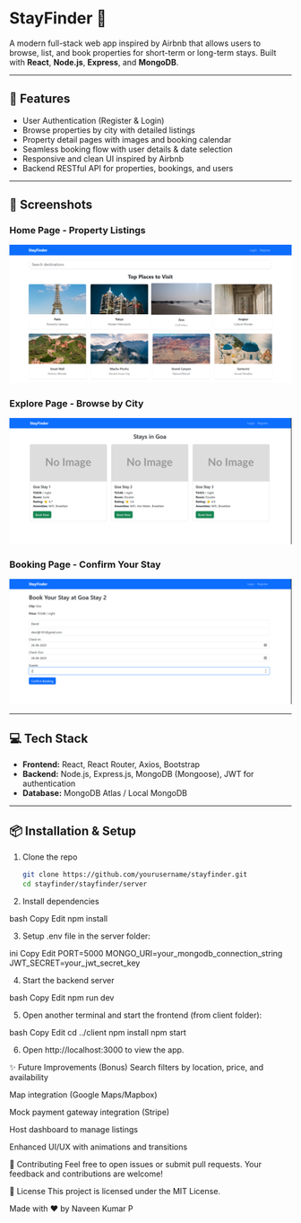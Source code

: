# StayFinder 🏡

A modern full-stack web app inspired by Airbnb that allows users to browse, list, and book properties for short-term or long-term stays. Built with **React**, **Node.js**, **Express**, and **MongoDB**.

---

## 🚀 Features

- User Authentication (Register & Login)
- Browse properties by city with detailed listings
- Property detail pages with images and booking calendar
- Seamless booking flow with user details & date selection
- Responsive and clean UI inspired by Airbnb
- Backend RESTful API for properties, bookings, and users

---

## 🎨 Screenshots

### Home Page - Property Listings  
![Home Page](./images/home.png)

### Explore Page - Browse by City  
![Explore Page](./images/explore.png)

### Booking Page - Confirm Your Stay  
![Booking Page](./images/booking.png)

---

## 💻 Tech Stack

- **Frontend:** React, React Router, Axios, Bootstrap  
- **Backend:** Node.js, Express.js, MongoDB (Mongoose), JWT for authentication  
- **Database:** MongoDB Atlas / Local MongoDB  

---

## 📦 Installation & Setup

1. Clone the repo  
   ```bash
   git clone https://github.com/yourusername/stayfinder.git
   cd stayfinder/stayfinder/server

2. Install dependencies

bash
Copy
Edit
npm install

3. Setup .env file in the server folder:

ini
Copy
Edit
PORT=5000
MONGO_URI=your_mongodb_connection_string
JWT_SECRET=your_jwt_secret_key

4. Start the backend server

bash
Copy
Edit
npm run dev

5. Open another terminal and start the frontend (from client folder):

bash
Copy
Edit
cd ../client
npm install
npm start

6. Open http://localhost:3000 to view the app.


✨ Future Improvements (Bonus)
Search filters by location, price, and availability

Map integration (Google Maps/Mapbox)

Mock payment gateway integration (Stripe)

Host dashboard to manage listings

Enhanced UI/UX with animations and transitions

🤝 Contributing
Feel free to open issues or submit pull requests. Your feedback and contributions are welcome!

📄 License
This project is licensed under the MIT License.

Made with ❤️ by Naveen Kumar P
